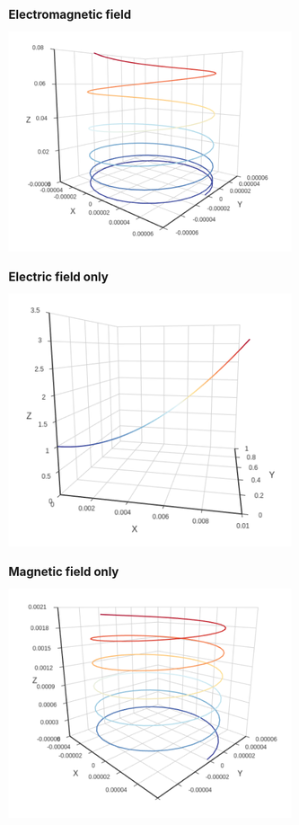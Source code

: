 ## Electromagnetic field

![alt text](https://raw.githubusercontent.com/f0m41h4u7/electromagnetic-field-trajectory/master/plots/electromagnetic.png)

## Electric field only

![alt text](https://raw.githubusercontent.com/f0m41h4u7/electromagnetic-field-trajectory/master/plots/electric.png)

## Magnetic field only

![alt text](https://raw.githubusercontent.com/f0m41h4u7/electromagnetic-field-trajectory/master/plots/magnetic.png)
